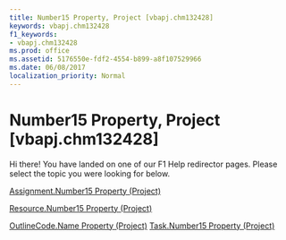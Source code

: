 ```yaml
---
title: Number15 Property, Project [vbapj.chm132428]
keywords: vbapj.chm132428
f1_keywords:
- vbapj.chm132428
ms.prod: office
ms.assetid: 5176550e-fdf2-4554-b899-a8f107529966
ms.date: 06/08/2017
localization_priority: Normal
---
```



# Number15 Property, Project [vbapj.chm132428]

Hi there! You have landed on one of our F1 Help redirector pages. Please select the topic you were looking for below.

[Assignment.Number15 Property (Project)](http://msdn.microsoft.com/library/05037ca0-7343-f793-8c86-abfaeba5c0b7%28Office.15%29.aspx)

[Resource.Number15 Property (Project)](http://msdn.microsoft.com/library/7c1872d4-2de8-27f8-3973-e843da10029c%28Office.15%29.aspx)

[OutlineCode.Name Property (Project)](http://msdn.microsoft.com/library/b4814e58-2efd-18aa-4018-eb883fc64afa%28Office.15%29.aspx)
[Task.Number15 Property (Project)](http://msdn.microsoft.com/library/a71bfdae-91f1-4f62-87e1-f47b8a48c614%28Office.15%29.aspx)

